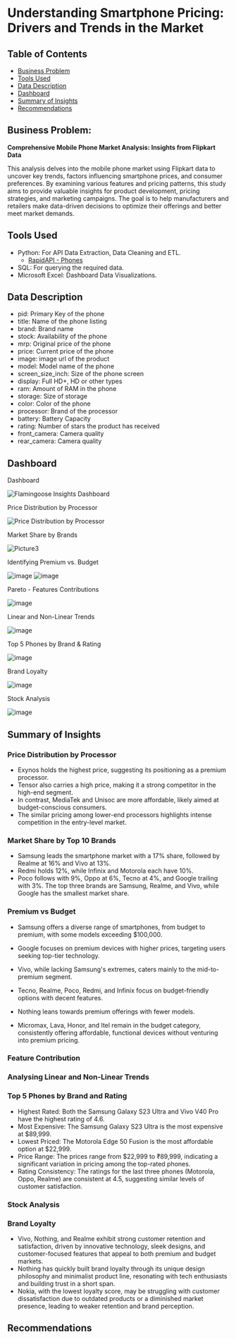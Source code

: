 # Understanding Smartphone Pricing: Drivers and Trends in the Market

## Table of Contents
* [Business Problem](#business-problem)
* [Tools Used](#tools-used)
* [Data Description](#data-description)
* [Dashboard](#dashboard)
* [Summary of Insights](#summary-of-insights)
* [Recommendations](#recommendations)

## Business Problem: 
**Comprehensive Mobile Phone Market Analysis: Insights from Flipkart Data**

This analysis delves into the mobile phone market using Flipkart data to uncover key trends, factors influencing smartphone prices, and consumer preferences. By examining various features and pricing patterns, this study aims to provide valuable insights for product development, pricing strategies, and marketing campaigns. The goal is to help manufacturers and retailers make data-driven decisions to optimize their offerings and better meet market demands.

## Tools Used
- Python: For API Data Extraction, Data Cleaning and ETL.
  - [RapidAPI - Phones](https://rapidapi.com/opendatapoint-opendatapoint-default/api/real-time-flipkart-api)
- SQL: For querying the required data.
- Microsoft Excel: Dashboard Data Visualizations.

## Data Description
- pid: Primary Key of the phone
- title: Name of the phone listing
- brand: Brand name
- stock: Availability of the phone
- mrp: Original price of the phone
- price: Current price of the phone
- image: image url of the product
- model: Model name of the phone
- screen_size_inch: Size of the phone screen
- display: Full HD+, HD or other types
- ram: Amount of RAM in the phone
- storage: Size of storage
- color: Color of the phone
- processor: Brand of the processor
- battery: Battery Capacity
- rating: Number of stars the product has received
- front_camera: Camera quality
- rear_camera: Camera quality

## Dashboard

  Dashboard

![Flamingoose Insights Dashboard](https://github.com/user-attachments/assets/cb70da8d-6b74-4c32-a13e-a1fc5cbc5018)

  Price Distribution by Processor

![Price Distribution by Processor](https://github.com/user-attachments/assets/815b3dae-1c38-406b-80f9-5028487570c2)

  Market Share by Brands

![Picture3](https://github.com/user-attachments/assets/491e57f0-77b9-43c4-85ae-4b397e07c459)

  Identifying Premium vs. Budget 

![image](https://github.com/user-attachments/assets/7aea865a-2313-4742-ae97-6b8c691db153)
![image](https://github.com/user-attachments/assets/d0dc2056-5256-46db-85e4-41731337678d)

  Pareto - Features Contributions

 ![image](https://github.com/user-attachments/assets/9aa426ba-f282-4fcd-b2d1-6efb88a4c43d)

  Linear and Non-Linear Trends

![image](https://github.com/user-attachments/assets/fc2f6e55-93f0-4167-a800-fcd308a02315)

  Top 5 Phones by Brand & Rating

![image](https://github.com/user-attachments/assets/4d4229b1-1f22-4c3f-a43a-797d27ad8165)

  Brand Loyalty

![image](https://github.com/user-attachments/assets/be9c26f1-2b45-4897-983a-919408eeaf19)

  Stock Analysis

![image](https://github.com/user-attachments/assets/c7a85f0b-bc53-411f-846a-44c0317b9aee)
  

  
  
  

## Summary of Insights
### Price Distribution by Processor
- Exynos holds the highest price, suggesting its positioning as a premium processor.
- Tensor also carries a high price, making it a strong competitor in the high-end segment.
- In contrast, MediaTek and Unisoc are more affordable, likely aimed at budget-conscious consumers. 
- The similar pricing among lower-end processors highlights intense competition in the entry-level market.

### Market Share by Top 10 Brands
- Samsung leads the smartphone market with a 17% share, followed by Realme at 16% and Vivo at 13%.
- Redmi holds 12%, while Infinix and Motorola each have 10%.
- Poco follows with 9%, Oppo at 6%, Tecno at 4%, and Google trailing with 3%.
The top three brands are Samsung, Realme, and Vivo, while Google has the smallest market share.

### Premium vs Budget

- Samsung offers a diverse range of smartphones, from budget to premium, with some models exceeding $100,000.

- Google focuses on premium devices with higher prices, targeting users seeking top-tier technology.

- Vivo, while lacking Samsung's extremes, caters mainly to the mid-to-premium segment.

- Tecno, Realme, Poco, Redmi, and Infinix focus on budget-friendly options with decent features.

- Nothing leans towards premium offerings with fewer models.

- Micromax, Lava, Honor, and Itel remain in the budget category, consistently offering affordable, functional devices without venturing into premium pricing.

### Feature Contribution

### Analysing Linear and Non-Linear Trends

### Top 5 Phones by Brand and Rating
- Highest Rated: Both the Samsung Galaxy S23 Ultra and Vivo V40 Pro have the highest rating of 4.6.
- Most Expensive: The Samsung Galaxy S23 Ultra is the most expensive at $89,999.
- Lowest Priced: The Motorola Edge 50 Fusion is the most affordable option at $22,999.
- Price Range: The prices range from $22,999 to ₹89,999, indicating a significant variation in pricing among the top-rated phones.
- Rating Consistency: The ratings for the last three phones (Motorola, Oppo, Realme) are consistent at 4.5, suggesting similar levels of customer satisfaction.
### Stock Analysis

### Brand Loyalty
- Vivo, Nothing, and Realme exhibit strong customer retention and satisfaction, driven by innovative technology, sleek designs, and customer-focused features that appeal to both premium and budget markets.
- Nothing has quickly built brand loyalty through its unique design philosophy and minimalist product line, resonating with tech enthusiasts and building trust in a short span.
- Nokia, with the lowest loyalty score, may be struggling with customer dissatisfaction due to outdated products or a diminished market presence, leading to weaker retention and brand perception.
## Recommendations
